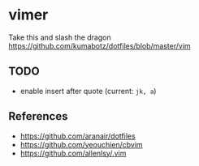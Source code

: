 # vimer

Take this and slash the dragon
https://github.com/kumabotz/dotfiles/blob/master/vim

## TODO
- enable insert after quote (current: `jk, a`)

## References
- https://github.com/aranair/dotfiles
- https://github.com/yeouchien/cbvim
- https://github.com/allenlsy/.vim
